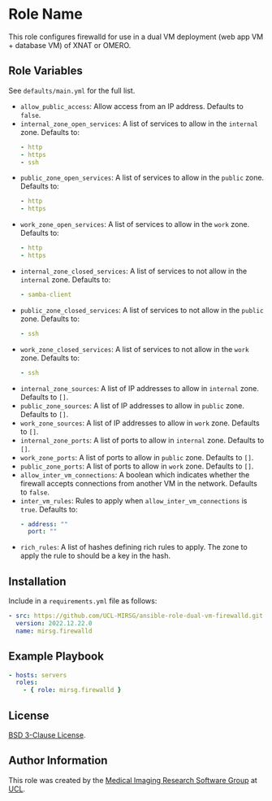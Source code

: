 # Role Name

This role configures firewalld for use in a dual VM deployment (web app VM +
database VM) of XNAT or OMERO.

## Role Variables

See `defaults/main.yml` for the full list.

- `allow_public_access`: Allow access from an IP address. Defaults to `false`.
- `internal_zone_open_services`: A list of services to allow in the `internal`
  zone. Defaults to:
  ```yaml
  - http
  - https
  - ssh
  ```
- `public_zone_open_services`: A list of services to allow in the `public` zone.
  Defaults to:
  ```yaml
  - http
  - https
  ```
- `work_zone_open_services`: A list of services to allow in the `work` zone.
  Defaults to:
  ```yaml
  - http
  - https
  ```
- `internal_zone_closed_services`: A list of services to not allow in the
  `internal` zone. Defaults to:
  ```yaml
  - samba-client
  ```
- `public_zone_closed_services`: A list of services to not allow in the `public`
  zone. Defaults to:
  ```yaml
  - ssh
  ```
- `work_zone_closed_services`: A list of services to not allow in the `work`
  zone. Defaults to:
  ```yaml
  - ssh
  ```
- `internal_zone_sources`: A list of IP addresses to allow in `internal` zone.
  Defaults to `[]`.
- `public_zone_sources`: A list of IP addresses to allow in `public` zone.
  Defaults to `[]`.
- `work_zone_sources`: A list of IP addresses to allow in `work` zone. Defaults
  to `[]`.
- `internal_zone_ports`: A list of ports to allow in `internal` zone. Defaults
  to `[]`.
- `work_zone_ports`: A list of ports to allow in `public` zone. Defaults to
  `[]`.
- `public_zone_ports`: A list of ports to allow in `work` zone. Defaults to
  `[]`.
- `allow_inter_vm_connections`: A boolean which indicates whether the firewall
  accepts connections from another VM in the network. Defaults to `false`.
- `inter_vm_rules`: Rules to apply when `allow_inter_vm_connections` is `true`.
  Defaults to:
  ```yaml
  - address: ""
    port: ""
  ```
- `rich_rules`: A list of hashes defining rich rules to apply. The zone to apply
  the rule to should be a key in the hash.

## Installation

Include in a `requirements.yml` file as follows:

```yaml
- src: https://github.com/UCL-MIRSG/ansible-role-dual-vm-firewalld.git
  version: 2022.12.22.0
  name: mirsg.firewalld
```

## Example Playbook

```yaml
- hosts: servers
  roles:
    - { role: mirsg.firewalld }
```

## License

[BSD 3-Clause License](https://github.com/UCL-MIRSG/ansible-role-postgresql/blob/main/LICENSE).

## Author Information

This role was created by the [Medical Imaging Research Software Group](https://www.ucl.ac.uk/advanced-research-computing/expertise/research-software-development/medical-imaging-research-software-group) at [UCL](https://www.ucl.ac.uk/).
